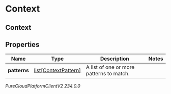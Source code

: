 # Context

## Context

## Properties

|Name | Type | Description | Notes|
|------------ | ------------- | ------------- | -------------|
| **patterns** | [list[ContextPattern]](ContextPattern) | A list of one or more patterns to match. | |



_PureCloudPlatformClientV2 234.0.0_
